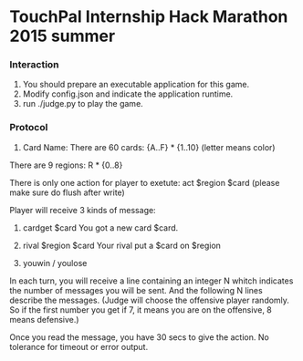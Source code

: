 # TouchPal Internship Hack Marathon 2015 summer

### Interaction

1. You should prepare an executable application for this game.
2. Modify config.json and indicate the application runtime.
3. run ./judge.py to play the game.

### Protocol

1. Card Name:
There are 60 cards:
{A..F} * {1..10} (letter means color)

There are 9 regions:
R * {0..8}

There is only one action for player to exetute:
act $region $card
(please make sure do flush after write)

Player will receive 3 kinds of message:
1. cardget $card
You got a new card $card.

2. rival $region $card
Your rival put a $card on $region

3. youwin / youlose

In each turn, you will receive a line containing an integer N whitch indicates the number of messages you will be sent.
And the following N lines describe the messages.
(Judge will choose the offensive player randomly. So if the first number you get if 7, it means you are on the offensive, 8 means defensive.)

Once you read the message, you have 30 secs to give the action.
No tolerance for timeout or error output.

